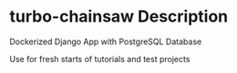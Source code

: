 # turbo-chainsaw Description
Dockerized Django App with PostgreSQL Database

Use for fresh starts of tutorials and test projects
